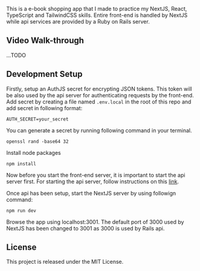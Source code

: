 This is a e-book shopping app that I made to practice my NextJS, React, TypeScript and TailwindCSS skills. Entire front-end is handled by NextJS while api services are provided by a Ruby on Rails server.

## Video Walk-through
...TODO

## Development Setup
Firstly, setup an AuthJS secret for encrypting JSON tokens. This token will be also used by the api server for authenticating requests by the front-end. Add secret by creating a file named `.env.local` in the root of this repo and add secret in following format:

```
AUTH_SECRET=your_secret
```

You can generate a secret by running following command in your terminal.

```
openssl rand -base64 32
```

Install node packages

```
npm install
```

Now before you start the front-end server, it is important to start the api server first. For starting the api server, follow instructions on this [link](https://github.com/aurangzaib-danial/books-shopping-app-api).

Once api has been setup, start the NextJS server by using followign command:

```
npm run dev
```

Browse the app using localhost:3001. The default port of 3000 used by NextJS has been changed to 3001 as 3000 is used by Rails api. 

## License
This project is released under the MIT License.
